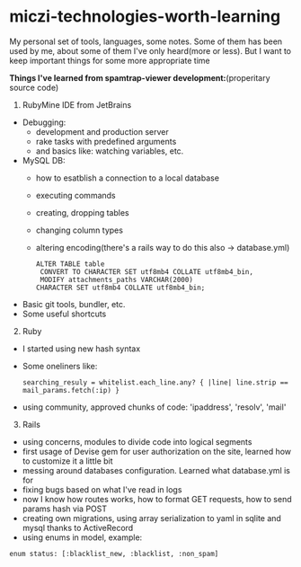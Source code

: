 # miczi-technologies-worth-learning
My personal set of tools, languages, some notes. Some of them has been used by me, about some of them I've only heard(more or less). But I want to keep important things for some more appropriate time

__Things I've learned from spamtrap-viewer development:__(properitary source code)

1. RubyMine IDE from JetBrains
  * Debugging:
    - development and production server
    - rake tasks with predefined arguments
    - and basics like: watching variables, etc.
  * MySQL DB:
    - how to esatblish a connection to a local database
    - executing commands
    - creating, dropping tables
    - changing column types
    - altering encoding(there's a rails way to do this also -> database.yml)
    
      ```
      ALTER TABLE table
       CONVERT TO CHARACTER SET utf8mb4 COLLATE utf8mb4_bin,
       MODIFY attachments_paths VARCHAR(2000)
      CHARACTER SET utf8mb4 COLLATE utf8mb4_bin;
      ```
  * Basic git tools, bundler, etc.
  * Some useful shortcuts
  
2. Ruby
 * I started using new hash syntax
 * Some oneliners like:
  
   ```
   searching_resuly = whitelist.each_line.any? { |line| line.strip == mail_params.fetch(:ip) }
   ```
 * using community, approved chunks of code: 'ipaddress', 'resolv', 'mail'
3. Rails
 * using concerns, modules to divide code into logical segments
 * first usage of Devise gem for user authorization on the site, learned how to customize it a little bit
 * messing around databases configuration. Learned what database.yml is for
 * fixing bugs based on what I've read in logs
 * now I know how routes works, how to format GET requests, how to send params hash via POST
 * creating own migrations, using array serialization to yaml in sqlite and mysql thanks to ActiveRecord
 * using enums in model, example: 
 ```
 enum status: [:blacklist_new, :blacklist, :non_spam]
 ```
